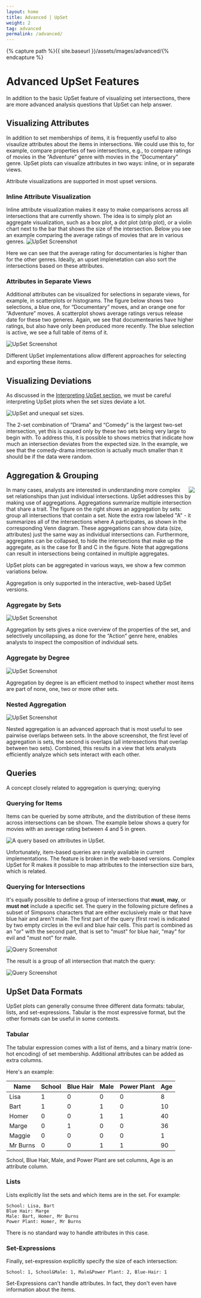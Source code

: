 ```yaml
---
layout: home
title: Advanced | UpSet
weight: 2
tag: advanced
permalink: /advanced/
---
```


{% capture path %}{{ site.baseurl }}/assets/images/advanced/{% endcapture %}


# Advanced UpSet Features

In addition to the basic UpSet feature of visualizing set intersections, there are more advanced analysis questions that UpSet can help answer. 


## Visualizing Attributes



In addition to set memberships of items, it is frequently useful to also visaulize attributes about the items in intersections. We could use this to, for example, compare properties of two intersections, e.g., to compare ratings of movies in the “Adventure” genre with movies in the ”Documentary” genre. UpSet plots can visualize attributes in two ways: inline, or in separate views. 

<div class="note">
Attribute visualizations are supported in most upset versions. 
</div>

### Inline Attribute Visualization

Inline attribute visualization makes it easy to make comparisons across all intersections that are currently shown. The idea is to simply plot an aggregate visualization, such as a box plot, a dot plot (strip plot), or a violin chart next to the bar that shows the size of the intersection. Below you see an example comparing the average ratings of movies that are in various genres.
![UpSet Screenshot]({{path}}/upset_inline_attribute.png)

Here we can see that the average rating for documentaries is higher than for the other genres. Ideally, an upset implenetation can also sort the intersections based on these attributes. 


### Attributes in Separate Views

Additional attributes can be visualized for selections in separate views, for example, in scatterplots or histograms. The figure below shows two selections, a blue one, for “Documentary” moves, and an orange one for “Adventure” moves. A scatterplot shows average ratings versus release date for these two generes. Again, we see that documentearies have higher ratings, but also have only been produced more recently.  The blue selection is active, we see a full table of items of it. 

![UpSet Screenshot]({{path}}/upset_separate_view_attribute.png)

Different UpSet implementations allow different approaches for selecting and exporting these items. 


## Visualizing Deviations

As discussed in the [Interpreting UpSet section]({{site.base_url}}/#interpreting-upset-plots), we must be careful interpreting UpSet plots when the set sizes deviate a lot. 

![UpSet and unequal set sizes.]({{path}}/unequal_set_size.png)

The 2-set combination of “Drama” and “Comedy”  is the largest two-set intersection, yet this is caused only by these two sets being very large to begin with. To address this, it is possible to shows metrics that indicate how much an intersection deviates from the expected size. In the example, we see that the comedy-drama intersection is actually much smaller than it should be if the data were random. 

## Aggregation & Grouping

<img style="float: right; padding-left: 5px;" src="{{path}}/matrix_aggregation.png">
In many cases, analysts are interested in understanding more complex set relationships than just individual intersections. UpSet addresses this by making use of aggregations. Aggregations summarize multiple intersection that share a trait. The figure on the right shows an aggregation by sets: group all intersections that contain a set. Note the extra row labeled "A" - it summarizes all of the intersections where A participates, as shown in the corresponding Venn diagram. These aggregations can show data (size, attributes) just the same way as individual intersections can. Furthermore, aggregates can be collapsed, to hide the intersections that make up the aggregate, as is the case for B and C in the figure. Note that aggregations can result in intersections being contained in multiple aggregates. 

UpSet plots can be aggregated in various ways, we show a few common variations below.


<div class="note">
Aggregation is only supported in the interactive, web-based UpSet versions.
</div>

### Aggregate by Sets

![UpSet Screenshot]({{path}}/aggregate_sets.png)

Aggregation by sets gives a nice overview of the properties of the set, and selectively uncollapsing, as done for the “Action” genre here, enables analysts to inspect the composition of individual sets. 

### Aggregate by Degree
![UpSet Screenshot]({{path}}/aggregate_degree.png)

Aggregation by degree is an efficient method to inspect whether most items are part of none, one, two or more other sets. 

### Nested Aggregation
![UpSet Screenshot]({{path}}/aggregate_nested.png)

Nested aggregation is an advanced approach that is most useful to see pairwise overlaps between sets. In the above screenshot, the first level of aggregation is sets, the second is overlaps (all interesections that overlap between two sets). Combined, this results in a view that lets analysts efficiently analyze which sets interact with each other. 

## Queries

A concept closely related to aggregation is querying; querying 


### Querying for Items

Items can be queried by some attribute, and the distribution of these items across intersections can be shown. The example below shows a query for movies with an average rating between 4 and 5 in green. 

![A query based on attributes in UpSet.]({{path}}/attribute_query.png)

<div class="note">
Unfortunately, item-based queries are rarely available in current implementations. The feature is broken in the web-based versions. Complex UpSet for R makes it possible to map attributes to the intersection size bars, which is related. 
</div>

### Querying for Intersections

It's equally possible to define a group of intersections that **must**, **may**, or **must not** include a specific set. The query in the following picture defines a subset of Simpsons characters that are either exclusively male or that have blue hair and aren't male. The first part of the query (first row) is indicated by two empty circles in the evil and blue hair cells. This part is combined as an "or" with the second part, that is set to "must" for blue hair, "may" for evil and "must not" for male.

![Query Screenshot]({{path}}/query.png)

The result is a group of all intersection that match the query: 

![Query Screenshot]({{path}}/query_result.png)




## UpSet Data Formats

UpSet plots can generally consume three different data formats: tabular, lists, and set-expressions. Tabular is the most expressive format, but the other formats can be useful in some contexts. 

### Tabular 

The tabular expression comes with a list of items, and a binary matrix (one-hot encoding) of set membership. Additional attributes can be added as extra columns. 

Here's an example: 

| Name     | School | Blue Hair | Male | Power Plant | Age |
|----------|--------|-----------|------|-------------|-----|
| Lisa     | 1      | 0         | 0    | 0           | 8   |
| Bart     | 1      | 0         | 1    | 0           | 10  |
| Homer    | 0      | 0         | 1    | 1           | 40  |
| Marge    | 0      | 1         | 0    | 0           | 36  |
| Maggie   | 0      | 0         | 0    | 0           | 1   |
| Mr Burns | 0      | 0         | 1    | 1           | 90  |

School, Blue Hair, Male, and Power Plant are set columns, Age is an attribute column. 

### Lists

Lists explicitly list the sets and which items are in the set. For example: 

```
School: Lisa, Bart
Blue Hair: Marge
Male: Bart, Homer, Mr Burns
Power Plant: Homer, Mr Burns
```

There is no standard way to handle attributes in this case. 

### Set-Expressions

Finally, set-expression explicitly specify the size of each intersection: 

```
School: 1, School&Male: 1, Male&Power Plant: 2, Blue-Hair: 1
```

Set-Expressions can't handle attributes. In fact, they don't even have information about the items. 


